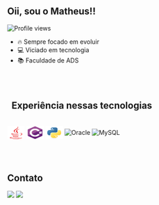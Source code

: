 ## Oii, sou o  Matheus!!
<p align="left"> <img src="https://komarev.com/ghpvc/?username=MatheusPAsseheimer&color=red" alt="Profile views" /> </p>

- 🔥 Sempre focado em evoluir
- 💻 Viciado em tecnologia
- 📚 Faculdade de ADS

<br><br>

 ## &nbsp; Experiência nessas tecnologias
<div style="display: inline_block"><br>
  <img align="center" alt="Java" height="30" width="40" src="https://raw.githubusercontent.com/devicons/devicon/master/icons/java/java-plain.svg">
  <img align="center" alt="C#" height="30" width="40" src="https://raw.githubusercontent.com/devicons/devicon/master/icons/csharp/csharp-original.svg">
  <img align="center" alt="Python" height="30" width="40" src="https://raw.githubusercontent.com/devicons/devicon/master/icons/python/python-original.svg">
  <img align="center" alt="Oracle" height="30" width="40" src="https://cdn.jsdelivr.net/gh/devicons/devicon/icons/oracle/oracle-original.svg">
  <img align="center" alt="MySQL" height="30" width="40" src="https://cdn.jsdelivr.net/gh/devicons/devicon/icons/mysql/mysql-original.svg">
</div>

<br><br>

 ## Contato

 <div> 

  <a href = "matheuspa0302@gmail.com"><img src="https://img.shields.io/badge/-Gmail-%23333?style=for-the-badge&logo=gmail&logoColor=red" target="_blank"></a>
  <a href="https://www.linkedin.com/in/matheus-perdig%C3%A3o-assenheimer-53138b27b/" target="_blank"><img src="https://img.shields.io/badge/-LinkedIn-%230077B5?style=for-the-badge&logo=linkedin&logoColor=white" target="_blank"></a> 
  
</div>
